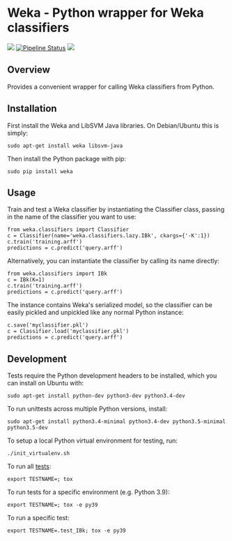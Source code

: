 Weka - Python wrapper for Weka classifiers
==========================================

[![](https://img.shields.io/pypi/v/weka.svg)](https://pypi.python.org/pypi/weka)
[![Pipeline Status](https://gitlab.com/chrisspen/weka/badges/master/pipeline.svg)](https://gitlab.com/chrisspen/weka/commits/master) 
[![](https://pyup.io/repos/github/chrisspen/weka/shield.svg)](https://pyup.io/repos/github/chrisspen/weka)

Overview
--------

Provides a convenient wrapper for calling Weka classifiers from Python.

Installation
------------

First install the Weka and LibSVM Java libraries. On Debian/Ubuntu this is simply:

    sudo apt-get install weka libsvm-java

Then install the Python package with pip:

    sudo pip install weka

Usage
-----

Train and test a Weka classifier by instantiating the Classifier class,
passing in the name of the classifier you want to use:

    from weka.classifiers import Classifier
    c = Classifier(name='weka.classifiers.lazy.IBk', ckargs={'-K':1})
    c.train('training.arff')
    predictions = c.predict('query.arff')

Alternatively, you can instantiate the classifier by calling its name directly:

    from weka.classifiers import IBk
    c = IBk(K=1)
    c.train('training.arff')
    predictions = c.predict('query.arff')

The instance contains Weka's serialized model, so the classifier can be easily
pickled and unpickled like any normal Python instance:

    c.save('myclassifier.pkl')
    c = Classifier.load('myclassifier.pkl')
    predictions = c.predict('query.arff')

Development
-----------

Tests require the Python development headers to be installed, which you can install on Ubuntu with:

    sudo apt-get install python-dev python3-dev python3.4-dev

To run unittests across multiple Python versions, install:

    sudo apt-get install python3.4-minimal python3.4-dev python3.5-minimal python3.5-dev

To setup a local Python virtual environment for testing, run:

    ./init_virtualenv.sh

To run all [tests](http://tox.readthedocs.org/en/latest/):

    export TESTNAME=; tox

To run tests for a specific environment (e.g. Python 3.9):
    
    export TESTNAME=; tox -e py39

To run a specific test:
    
    export TESTNAME=.test_IBk; tox -e py39
